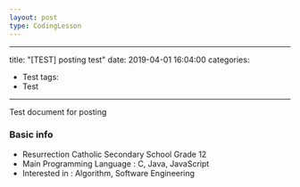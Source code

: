```yaml
---
layout: post
type: CodingLesson
---
```

---
title:  "[TEST] posting test"
date:   2019-04-01 16:04:00
categories:
- Test
tags:
- Test
---

Test document for posting

### Basic info
  * Resurrection Catholic Secondary School Grade 12
  * Main Programming Language : C, Java, JavaScript
  * Interested in : Algorithm, Software Engineering
